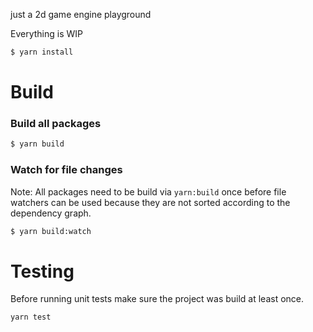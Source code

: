 just a 2d game engine playground

Everything is WIP

```bash
$ yarn install
```

# Build

### Build all packages

```bash
$ yarn build
```

### Watch for file changes 

Note: All packages need to be build via `yarn:build` once before file watchers 
can be used because they are not sorted according to the dependency graph.

```bash
$ yarn build:watch
```

# Testing

Before running unit tests make sure the project was build at least once.

```bash
yarn test
```
